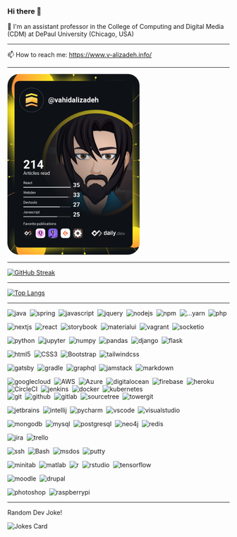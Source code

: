 ### Hi there 👋

🔭 I'm an assistant professor in the College of Computing and Digital Media (CDM) at DePaul University (Chicago, USA)

---

📫 How to reach me: https://www.v-alizadeh.info/

---


<a href="https://app.daily.dev/vahidalizadeh"><img src="https://github.com/VahidAlizadeh/VahidAlizadeh/blob/main/devcard.svg" width="300" alt="Vahid Alizadeh's Dev Card"/></a>

---


[![GitHub Streak](http://github-readme-streak-stats.herokuapp.com?user=vahidalizadeh&theme=elegant&date_format=M%20j%5B%2C%20Y%5D)](https://git.io/streak-stats)

---


<!-- [![Top Langs](https://github-readme-stats.vercel.app/api/top-langs/?username=vahidalizadeh)](https://github.com/anuraghazra/github-readme-stats) -->

[![Top Langs](https://github-readme-stats.vercel.app/api/top-langs/?username=vahidalizadeh&layout=compact&theme=vision-friendly-dark)](https://github.com/anuraghazra/github-readme-stats)

---

<!-- Languages and frameworks -->
<div>
  <img src="https://cdn.jsdelivr.net/gh/devicons/devicon/icons/java/java-original-wordmark.svg" title="java" alt="java" width="40" height="40"/>&nbsp;
  <img src="https://cdn.jsdelivr.net/gh/devicons/devicon/icons/spring/spring-original-wordmark.svg" title="spring" alt="spring" width="40" height="40"/>&nbsp;
  <img src="https://cdn.jsdelivr.net/gh/devicons/devicon/icons/javascript/javascript-original.svg" title="javascript" alt="javascript" width="40" height="40"/>&nbsp;
  <img src="https://cdn.jsdelivr.net/gh/devicons/devicon/icons/jquery/jquery-original-wordmark.svg" title="jquery" alt="jquery" width="40" height="40"/>&nbsp;
  <img src="https://cdn.jsdelivr.net/gh/devicons/devicon/icons/nodejs/nodejs-original-wordmark.svg" title="nodejs" alt="nodejs" width="40" height="40"/>&nbsp;
  <img src="https://cdn.jsdelivr.net/gh/devicons/devicon/icons/npm/npm-original-wordmark.svg" title="npm" alt="npm" width="40" height="40"/>&nbsp;
  <img src="https://cdn.jsdelivr.net/gh/devicons/devicon/icons/yarn/yarn-original-wordmark.svg" title="yarn" alt="...yarn" width="40" height="40"/>&nbsp;
  <img src="https://cdn.jsdelivr.net/gh/devicons/devicon/icons/php/php-plain.svg" title="php" alt="php" width="40" height="40"/>&nbsp;

  <img src="https://cdn.jsdelivr.net/gh/devicons/devicon/icons/nextjs/nextjs-original-wordmark.svg" title="nextjs." alt="nextjs" width="40" height="40"/>&nbsp;
  <img src="https://cdn.jsdelivr.net/gh/devicons/devicon/icons/react/react-original-wordmark.svg" title="react" alt="react" width="40" height="40"/>&nbsp;
  <img src="https://cdn.jsdelivr.net/gh/devicons/devicon/icons/storybook/storybook-original-wordmark.svg" title="storybook" alt="storybook" width="40" height="40"/>&nbsp;
  <img src="https://cdn.jsdelivr.net/gh/devicons/devicon/icons/materialui/materialui-original.svg" title="materialui" alt="materialui" width="40" height="40"/>&nbsp;
  <img src="https://cdn.jsdelivr.net/gh/devicons/devicon/icons/vagrant/vagrant-original-wordmark.svg" title="vagrant" alt="vagrant" width="40" height="40"/>&nbsp;
  <img src="https://cdn.jsdelivr.net/gh/devicons/devicon/icons/socketio/socketio-original-wordmark.svg" title="socketio" alt="socketio" width="40" height="40"/>&nbsp;

  <img src="https://cdn.jsdelivr.net/gh/devicons/devicon/icons/python/python-original-wordmark.svg" title="python" alt="python" width="40" height="40"/>&nbsp;
  <img src="https://cdn.jsdelivr.net/gh/devicons/devicon/icons/jupyter/jupyter-original-wordmark.svg" title="jupyter" alt="jupyter" width="40" height="40"/>&nbsp;
  <img src="https://cdn.jsdelivr.net/gh/devicons/devicon/icons/numpy/numpy-original-wordmark.svg" title="numpy" alt="numpy" width="40" height="40"/>&nbsp;
  <img src="https://cdn.jsdelivr.net/gh/devicons/devicon/icons/pandas/pandas-original-wordmark.svg" title="pandas" alt="pandas" width="40" height="40"/>&nbsp;
  <img src="https://cdn.jsdelivr.net/gh/devicons/devicon/icons/django/django-original.svg" title="django" alt="django" width="40" height="40"/>&nbsp;
  <img src="https://cdn.jsdelivr.net/gh/devicons/devicon/icons/flask/flask-original-wordmark.svg" title="flask" alt="flask" width="40" height="40"/>&nbsp;

  <img src="https://cdn.jsdelivr.net/gh/devicons/devicon/icons/html5/html5-original-wordmark.svg" title="html5" alt="html5" width="40" height="40"/>&nbsp;
  <img src="https://cdn.jsdelivr.net/gh/devicons/devicon/icons/css3/css3-original-wordmark.svg" title="CSS3" alt="CSS3" width="40" height="40"/>&nbsp;
  <img src="https://cdn.jsdelivr.net/gh/devicons/devicon/icons/bootstrap/bootstrap-plain-wordmark.svg" title="Bootstrap" alt="Bootstrap" width="40" height="40"/>&nbsp;
  <img src="https://cdn.jsdelivr.net/gh/devicons/devicon/icons/tailwindcss/tailwindcss-original-wordmark.svg" title="tailwindcss" alt="tailwindcss" width="40" height="40"/>&nbsp;
  
  <img src="https://cdn.jsdelivr.net/gh/devicons/devicon/icons/gatsby/gatsby-plain-wordmark.svg" title="gatsby" alt="gatsby" width="40" height="40"/>&nbsp;
  <img src="https://cdn.jsdelivr.net/gh/devicons/devicon/icons/gradle/gradle-plain-wordmark.svg" title="gradle" alt="gradle" width="40" height="40"/>&nbsp;
  <img src="https://cdn.jsdelivr.net/gh/devicons/devicon/icons/graphql/graphql-plain-wordmark.svg" title="graphql" alt="graphql" width="40" height="40"/>&nbsp;
  <img src="https://cdn.jsdelivr.net/gh/devicons/devicon/icons/jamstack/jamstack-original-wordmark.svg" title="jamstack" alt="jamstack" width="40" height="40"/>&nbsp;
  <img src="https://cdn.jsdelivr.net/gh/devicons/devicon/icons/markdown/markdown-original.svg" title="markdown" alt="markdown" width="40" height="40"/>&nbsp;
</div>

<!-- Dev Tools -->
<div>
  <img src="https://cdn.jsdelivr.net/gh/devicons/devicon/icons/googlecloud/googlecloud-original-wordmark.svg" title="googlecloud" alt="googlecloud" width="40" height="40"/>&nbsp;
  <img src="https://cdn.jsdelivr.net/gh/devicons/devicon/icons/amazonwebservices/amazonwebservices-original-wordmark.svg" title="AWS" alt="AWS" width="40" height="40"/>&nbsp;
  <img src="https://cdn.jsdelivr.net/gh/devicons/devicon/icons/azure/azure-original-wordmark.svg" title="Azure" alt="Azure" width="40" height="40"/>&nbsp;
  <img src="https://cdn.jsdelivr.net/gh/devicons/devicon/icons/digitalocean/digitalocean-original-wordmark.svg" title="digitalocean" alt="digitalocean" width="40" height="40"/>&nbsp;
  <img src="https://cdn.jsdelivr.net/gh/devicons/devicon/icons/firebase/firebase-plain-wordmark.svg" title="firebase" alt="firebase" width="40" height="40"/>&nbsp;
  <img src="https://cdn.jsdelivr.net/gh/devicons/devicon/icons/heroku/heroku-plain-wordmark.svg" title="heroku" alt="heroku" width="40" height="40"/>&nbsp;
  <img src="https://cdn.jsdelivr.net/gh/devicons/devicon/icons/circleci/circleci-plain-wordmark.svg" title="CircleCI" alt="CircleCI" width="40" height="40"/>&nbsp;
  <img src="https://cdn.jsdelivr.net/gh/devicons/devicon/icons/jenkins/jenkins-original.svg" title="jenkins" alt="jenkins" width="40" height="40"/>&nbsp;
  <img src="https://cdn.jsdelivr.net/gh/devicons/devicon/icons/docker/docker-original-wordmark.svg" title="docker" alt="docker" width="40" height="40"/>&nbsp;
  <img src="https://cdn.jsdelivr.net/gh/devicons/devicon/icons/kubernetes/kubernetes-plain-wordmark.svg" title="kubernetes" alt="kubernetes" width="40" height="40"/>&nbsp;
</div>

<!-- Other Dev Tools -->
<div>
  <img src="https://cdn.jsdelivr.net/gh/devicons/devicon/icons/git/git-original-wordmark.svg" title="git" alt="git" width="40" height="40"/>&nbsp;
  <img src="https://cdn.jsdelivr.net/gh/devicons/devicon/icons/github/github-original-wordmark.svg" title="github" alt="github" width="40" height="40"/>&nbsp;
  <img src="https://cdn.jsdelivr.net/gh/devicons/devicon/icons/gitlab/gitlab-original-wordmark.svg" title="gitlab" alt="gitlab" width="40" height="40"/>&nbsp;
  <img src="https://cdn.jsdelivr.net/gh/devicons/devicon/icons/sourcetree/sourcetree-original-wordmark.svg" title="sourcetree" alt="sourcetree" width="40" height="40"/>&nbsp;
  <img src="https://cdn.jsdelivr.net/gh/devicons/devicon/icons/towergit/towergit-original-wordmark.svg" title="towergit" alt="towergit" width="40" height="40"/>&nbsp;

  <img src="https://cdn.jsdelivr.net/gh/devicons/devicon/icons/jetbrains/jetbrains-original.svg" title="jetbrains" alt="jetbrains" width="40" height="40"/>&nbsp;
  <img src="https://cdn.jsdelivr.net/gh/devicons/devicon/icons/intellij/intellij-original-wordmark.svg" title="intellij" alt="intellij" width="40" height="40"/>&nbsp;
  <img src="https://cdn.jsdelivr.net/gh/devicons/devicon/icons/pycharm/pycharm-original-wordmark.svg" 
  title="pycharm" alt="pycharm" width="40" height="40"/>&nbsp;
  <img src="https://cdn.jsdelivr.net/gh/devicons/devicon/icons/vscode/vscode-original-wordmark.svg" title="vscode" alt="vscode" width="40" height="40"/>&nbsp;
  <img src="https://cdn.jsdelivr.net/gh/devicons/devicon/icons/visualstudio/visualstudio-plain-wordmark.svg" title="visualstudio" alt="visualstudio" width="40" height="40"/>&nbsp;

  <img src="https://cdn.jsdelivr.net/gh/devicons/devicon/icons/mongodb/mongodb-original-wordmark.svg" title="mongodb" alt="mongodb" width="40" height="40"/>&nbsp;
  <img src="https://cdn.jsdelivr.net/gh/devicons/devicon/icons/mysql/mysql-original-wordmark.svg" title="mysql" alt="mysql" width="40" height="40"/>&nbsp;
  <img src="https://cdn.jsdelivr.net/gh/devicons/devicon/icons/postgresql/postgresql-original-wordmark.svg" title="postgresql" alt="postgresql" width="40" height="40"/>&nbsp;
  <img src="https://cdn.jsdelivr.net/gh/devicons/devicon/icons/neo4j/neo4j-original-wordmark.svg" title="neo4j" alt="neo4j" width="40" height="40"/>&nbsp;
  <img src="https://cdn.jsdelivr.net/gh/devicons/devicon/icons/redis/redis-original-wordmark.svg" title="redis" alt="redis" width="40" height="40"/>&nbsp;

  <img src="https://cdn.jsdelivr.net/gh/devicons/devicon/icons/jira/jira-original-wordmark.svg" title="jira" alt="jira" width="40" height="40"/>&nbsp;
  <img src="https://cdn.jsdelivr.net/gh/devicons/devicon/icons/trello/trello-plain-wordmark.svg" title="trello" alt="trello" width="40" height="40"/>&nbsp;

  <img src="https://cdn.jsdelivr.net/gh/devicons/devicon/icons/ssh/ssh-original-wordmark.svg" title="ssh" alt="ssh" width="40" height="40"/>&nbsp;
  <img src="https://cdn.jsdelivr.net/gh/devicons/devicon/icons/bash/bash-plain.svg" title="Bash" alt="Bash" width="40" height="40"/>&nbsp;
  <img src="https://cdn.jsdelivr.net/gh/devicons/devicon/icons/msdos/msdos-original.svg" title="msdos" alt="msdos" width="40" height="40"/>&nbsp;
  <img src="https://cdn.jsdelivr.net/gh/devicons/devicon/icons/putty/putty-original.svg" title="putty" alt="putty" width="40" height="40"/>&nbsp;
</div>

<!-- Other Tools -->
<div>
  <img src="https://cdn.jsdelivr.net/gh/devicons/devicon/icons/minitab/minitab-original.svg" title="minitab" alt="minitab" width="40" height="40"/>&nbsp;
  <img src="https://cdn.jsdelivr.net/gh/devicons/devicon/icons/matlab/matlab-original.svg" title="matlab" alt="matlab" width="40" height="40"/>&nbsp;
  <img src="https://cdn.jsdelivr.net/gh/devicons/devicon/icons/r/r-original.svg" title="r" alt="r" width="40" height="40"/>&nbsp;
  <img src="https://cdn.jsdelivr.net/gh/devicons/devicon/icons/rstudio/rstudio-original.svg" title="rstudio" alt="rstudio" width="40" height="40"/>&nbsp;
  <img src="https://cdn.jsdelivr.net/gh/devicons/devicon/icons/tensorflow/tensorflow-original-wordmark.svg" title="tensorflow" alt="tensorflow" width="40" height="40"/>&nbsp;

  <img src="https://cdn.jsdelivr.net/gh/devicons/devicon/icons/moodle/moodle-original-wordmark.svg" title="moodle" alt="moodle" width="40" height="40"/>&nbsp;
  <img src="https://cdn.jsdelivr.net/gh/devicons/devicon/icons/drupal/drupal-original-wordmark.svg" title="drupal" alt="drupal" width="40" height="40"/>&nbsp;

  <img src="https://cdn.jsdelivr.net/gh/devicons/devicon/icons/photoshop/photoshop-line.svg" title="photoshop" alt="photoshop" width="40" height="40"/>&nbsp;
  <img src="https://cdn.jsdelivr.net/gh/devicons/devicon/icons/raspberrypi/raspberrypi-original-wordmark.svg" title="raspberrypi" alt="raspberrypi" width="40" height="40"/>&nbsp;
</div>

---

<!-- Random Dev Jokes  -->

Random Dev Joke!

![Jokes Card](https://readme-jokes.vercel.app/api)





<!-- RESOURCES -->
<!-- https://www.sitepoint.com/github-profile-readme/ -->



<!--
<a href="https://app.daily.dev/vahidalizadeh"><img src="https://api.daily.dev/devcards/0566377669d342668bd29ca3ba02ba69.png?r=b2j" width="300" alt="Vahid Alizadeh's Dev Card"/></a>


**VahidAlizadeh/VahidAlizadeh** is a ✨ _special_ ✨ repository because its `README.md` (this file) appears on your GitHub profile.

Here are some ideas to get you started:

- 🔭 I’m currently working on ...
- 🌱 I’m currently learning ...
- 👯 I’m looking to collaborate on ...
- 🤔 I’m looking for help with ...
- 💬 Ask me about ...
- 📫 How to reach me: ...
- 😄 Pronouns: ...
- ⚡ Fun fact: ...
-->
